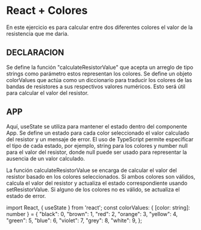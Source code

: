 # React + Colores

En este ejercicio es para calcular entre dos diferentes colores el valor de la resistencia que me daria.
## DECLARACION

Se define la función "calculateResistorValue" que acepta un arreglo de tipo strings como parámetro estos representan los colores.
Se define un objeto colorValues que actúa como un diccionario para traducir los colores de las bandas de resistores a sus respectivos valores numéricos. Esto será útil para calcular el valor del resistor.

## APP
Aquí, useState se utiliza para mantener el estado dentro del componente App. Se define un estado para cada color seleccionado
 el valor calculado del resistor y un mensaje de error. El uso de TypeScript permite especificar el tipo de cada estado, por ejemplo, string para los colores y number null para el valor del resistor, donde null puede ser usado para representar la ausencia de un valor calculado.

La función calculateResistorValue se encarga de calcular el valor del resistor basado en los colores seleccionados. Si ambos colores son válidos, calcula el valor del resistor y actualiza el estado correspondiente usando setResistorValue. Si alguno de los colores no es válido, se actualiza el estado de error.



import React, { useState } from 'react';
const colorValues: { [color: string]: number } = {
  "black": 0,
  "brown": 1,
  "red": 2,
  "orange": 3,
  "yellow": 4,
  "green": 5,
  "blue": 6,
  "violet": 7,
  "grey": 8,
  "white": 9,
};


